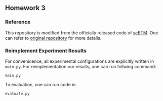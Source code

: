 ## Homework 3 

### Reference

This repository is modified from the officially released code of [scETM](https://www.nature.com/articles/s41467-021-25534-2). One can refer to [original repository](https://github.com/hui2000ji/scETM) for more details.



### Reimplement Experiment Results 

For convenicence, all experimental configurations are explicitly written in `main.py`. For reimplementation our results, one can run follwing command:

```
main.py
```

To evaluation, one can run code in:

```
evaluate.py 
```

